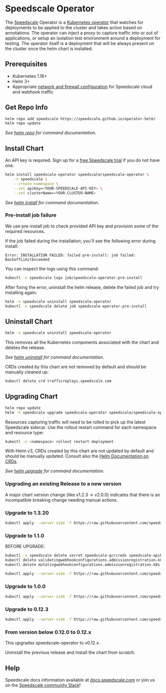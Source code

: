 # Speedscale Operator

The [Speedscale](https://www.speedscale.com) Operator is a [Kubernetes operator](https://kubernetes.io/docs/concepts/extend-kubernetes/operator/)
that watches for deployments to be applied to the cluster and takes action based on annotations. The operator
can inject a proxy to capture traffic into or out of applications, or setup an isolation test environment around
a deployment for testing. The operator itself is a deployment that will be always present on the cluster once
the helm chart is installed.

## Prerequisites

- Kubernetes 1.16+
- Helm 3+
- Appropriate [network and firewall configuration](https://docs.speedscale.com/reference/networking) for Speedscale cloud and webhook traffic

## Get Repo Info

```bash
helm repo add speedscale https://speedscale.github.io/operator-helm/
helm repo update
```

_See [helm repo](https://helm.sh/docs/helm/helm_repo/) for command documentation._

## Install Chart

An API key is required. Sign up for a [free Speedscale trial](https://speedscale.com/free-trial/) if you do not have one.

```bash
helm install speedscale-operator speedscale/speedscale-operator \
	-n speedscale \
	--create-namespace \
	--set apiKey=<YOUR-SPEEDSCALE-API-KEY> \
	--set clusterName=<YOUR-CLUSTER-NAME>
```

_See [helm install](https://helm.sh/docs/helm/helm_install/) for command documentation._

### Pre-install job failure

We use pre-install job to check provided API key and provision some of the required resources.

If the job failed during the installation, you'll see the following error during install:

```
Error: INSTALLATION FAILED: failed pre-install: job failed: BackoffLimitExceeded
```

You can inspect the logs using this command:

```bash
kubectl -n speedscale logs job/speedscale-operator-pre-install
```

After fixing the error, uninstall the helm release, delete the failed job
and try installing again:

```bash
helm -n speedscale uninstall speedscale-operator
kubectl -n speedscale delete job speedscale-operator-pre-install
```

## Uninstall Chart

```bash
helm -n speedscale uninstall speedscale-operator
```

This removes all the Kubernetes components associated with the chart and deletes the release.

_See [helm uninstall](https://helm.sh/docs/helm/helm_uninstall/) for command documentation._

CRDs created by this chart are not removed by default and should be manually cleaned up:

```bash
kubectl delete crd trafficreplays.speedscale.com
```

## Upgrading Chart

```bash
helm repo update
helm -n speedscale upgrade speedscale-operator speedscale/speedscale-operator
```

Resources capturing traffic will need to be rolled to pick up the latest
Speedscale sidecar. Use the rollout restart command for each namespace and
resource type:

```bash
kubectl -n <namespace> rollout restart deployment
```

With Helm v3, CRDs created by this chart are not updated by default
and should be manually updated.
Consult also the [Helm Documentation on CRDs](https://helm.sh/docs/chart_best_practices/custom_resource_definitions).

_See [helm upgrade](https://helm.sh/docs/helm/helm_upgrade/) for command documentation._

### Upgrading an existing Release to a new version

A major chart version change (like v1.2.3 -> v2.0.0) indicates that there is an
incompatible breaking change needing manual actions.

### Upgrade to 1.3.20

```bash
kubectl apply --server-side -f https://raw.githubusercontent.com/speedscale/operator-helm/main/1.3.20/templates/crds/trafficreplays.yaml
```

### Upgrade to 1.1.0

BEFORE UPGRADE:

```bash
kubectl -n speedscale delete secret speedscale-gcrcreds speedscale-apikey
kubectl delete validatingwebhookconfigurations.admissionregistration.k8s.io speedscale-operator
kubectl delete mutatingwebhookconfigurations.admissionregistration.k8s.io speedscale-operator
```

```bash
kubectl apply --server-side -f https://raw.githubusercontent.com/speedscale/operator-helm/main/1.1.0/templates/crds/trafficreplays.yaml
```

### Upgrade to 1.0.0

```bash
kubectl apply --server-side -f https://raw.githubusercontent.com/speedscale/operator-helm/main/1.0.0/templates/crds/trafficreplays.yaml
```

### Upgrade to 0.12.3

```bash
kubectl apply --server-side -f https://raw.githubusercontent.com/speedscale/operator-helm/main/0.12.3/templates/crds/trafficreplays.yaml
```

### From version below 0.12.0 to 0.12.x
This upgrades speedscale-operator to v0.12.x.

Uninstall the previous release and install the chart from scratch.

## Help

Speedscale docs information available at [docs.speedscale.com](https://docs.speedscale.com) or join us
on the [Speedscale community Slack](https://join.slack.com/t/speedscalecommunity/shared_invite/zt-x5rcrzn4-XHG1QqcHNXIM~4yozRrz8A)!
